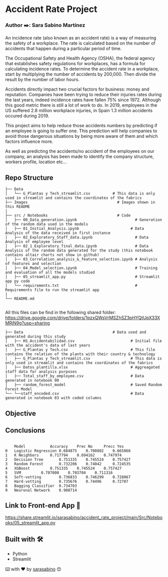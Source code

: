 # Accident Rate Project
### Author ✒️: Sara Sabino Martínez

An incidence rate (also known as an accident rate) is a way of measuring the safety of a workplace. The rate is calculated based on the number of accidents that happen during a particular period of time.

The Occupational Safety and Health Agency (OSHA), the federal agency that establishes safety regulations for workplaces, has a formula for calculating incidence rates. To determine the accident rate in a workplace, start by multiplying the number of accidents by 200,000. Then divide the result by the number of labor hours.

Accidents directly impact two crucial factors for business: money and reputation. Companies have been trying to reduce their injuries rates during the last years, indeed incidence rates have fallen 75% since 1972. Although this good metric there is still a lot of work to do. In 2019, employees in the US suffered 2.8 million workplace injuries, in Spain 1.3 million accidents occured during 2019. 

This project aims to help reduce those  accidents numbers by predicting if an employee is going to suffer one. This prediction will help companies to avoid those dangerous situations by being more aware of them and which factors influence more. 

As well as predicting the accidents/no accident of the employees on our company, an analysis has been made to identify the company structure, workers profile, location etc...

## Repo Structure

```
├── Data 
│   └── G_Plantas y Tech_streamlit.csv    		# This data is only used in streamlit and contains the coordinates of the fabrics
├── Images                                        # Images shown in this README
|
├── src / Notebooks                               # Code
│   ├── 00_Data_generation.ipynb                          # Generation of the random data used in the models 
│   ├── 01_Initial_Analysis.ipynb                       # Data Analysis of the data received in first instance
│   ├── 02_Exploratory_Staff_data.ipynb                   # Data Analysis of employee level
│   ├── 02_1_Exploratory_final_data.ipynb                 # Data Analysis of the random data generated for the study (this notebook contains altair charts not show in github)
│   ├── 03_Correlation_analysis_&_feature_selection.ipynb # Analysis of features and selection
│   ├── 04_Model_selection.ipynb                          # Training and evaluation of all the models studied
│   ├── 05_streamlit_app.py                               # Streamlit app py code
│   └── requirements.txt                                  # Requirements file to run the streamlit app
|
└── README.md
    
```

All this files can be find in the following shared folder:
https://drive.google.com/drive/folders/1pzxQWsVrMSZhSZ3pHYQtUpX33XMRjN9g?usp=sharing

```
├── Data                                       	# Data used and generated during this study
│   ├── HS_Accidentabilidad.csv                         # Initial file with the accident's data of last years
│   ├── G_Plantas y Tech.csv                            # This file contains the relation of the plants with their country & technology
│   ├── G_Plantas y Tech_streamlit.csv                  # This data is only used in streamlit and contains the coordinates of the fabrics
│   ├── Datos_plantilla.xlsx                            # Aggreagated staff data for analysis purposes
│   ├── Total_staff_by_employee.csv                     # Data generated in notebook 00
│   ├── random_forest_model                             # Saved Random Forest Model
└── └──staff_encoded.csv                                # Data generated in notebook 03 with coded columns

```


## Objective

## Conclusions
```

	Model			Accuracy	Prec No		Precc Yes
0	Logistic Regression	0.684875	0.708802	0.665868
1	K Neighbors		0.717794	0.694162	0.747974
2	Decision Tree		0.751335	0.745524	0.757427
3	Random Forest		0.732206	0.74042		0.724535
4	XGBoost			0.751335	0.745524	0.757427
5	SVM			0.707000	0.703704	0.711316
6	Soft-votting		0.736833	0.746299	0.728067
7	Hard-votting		0.735676	0.74496		0.72707
8	Bagging Classifier	0.734703		
9	Neuronal Network	0.908714		
```
## Link to Front-end App 🚀

https://share.streamlit.io/sarasabino/accident_rate_project/main/Src/Notebooks/05_streamlit_app.py


## Built with 🛠️

* Python
* Streamlit

⌨️ with ❤️ by [sarasabino](https://github.com/sarasabino) 😊
